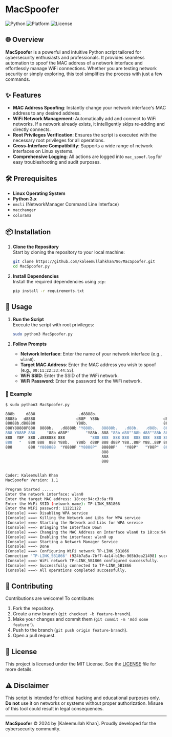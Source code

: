 # MacSpoofer

![Python](https://img.shields.io/badge/Python-3.x-blue.svg)
![Platform](https://img.shields.io/badge/Platform-Linux-green.svg)
![License](https://img.shields.io/badge/License-MIT-lightgrey.svg)

## 🌐 Overview

**MacSpoofer** is a powerful and intuitive Python script tailored for cybersecurity enthusiasts and professionals. It provides seamless automation to spoof the MAC address of a network interface and effortlessly manage WiFi connections. Whether you are testing network security or simply exploring, this tool simplifies the process with just a few commands.

## ✨ Features

- **MAC Address Spoofing**: Instantly change your network interface's MAC address to any desired address.
- **WiFi Network Management**: Automatically add and connect to WiFi networks. If a network already exists, it intelligently skips re-adding and directly connects.
- **Root Privileges Verification**: Ensures the script is executed with the necessary root privileges for all operations.
- **Cross-Interface Compatibility**: Supports a wide range of network interfaces on Linux systems.
- **Comprehensive Logging**: All actions are logged into `mac_spoof.log` for easy troubleshooting and audit purposes.

## 🛠️ Prerequisites

- **Linux Operating System**
- **Python 3.x**
- `nmcli` (NetworkManager Command Line Interface)
- `macchanger`
- `colorama`

## 📦 Installation

1. **Clone the Repository**  
   Start by cloning the repository to your local machine:
   ```bash
   git clone https://github.com/kaleemullahkhan786/MacSpoofer.git
   cd MacSpoofer.py
   ```

2. **Install Dependencies**  
   Install the required dependencies using `pip`:
   ```bash
   pip install -r requirements.txt
   ```

## 🚀 Usage

1. **Run the Script**  
   Execute the script with root privileges:
   ```bash
   sudo python3 MacSpoofer.py
   ```

2. **Follow Prompts**  
   - **Network Interface**: Enter the name of your network interface (e.g., `wlan0`).
   - **Target MAC Address**: Enter the MAC address you wish to spoof (e.g., `00:11:22:33:44:55`).
   - **WiFi SSID**: Enter the SSID of the WiFi network.
   - **WiFi Password**: Enter the password for the WiFi network.

### 📖 Example

```bash
$ sudo python3 MacSpoofer.py

888b     d888                   .d8888b.                              .d888                 
8888b   d8888                  d88P  Y88b                            d88P                  
88888b.d88888                  Y88b.                                 888                    
888Y88888P888  8888b.   .d8888b "Y888b.   88888b.   .d88b.   .d88b.  888888 .d88b.  888d888 
888 Y888P 888     "88b d88P"       "Y88b. 888 "88b d88""88b d88""88b 888   d8P  Y8b 888P"   
888  Y8P  888 .d888888 888           "888 888  888 888  888 888  888 888   88888888 888     
888   "   888 888  888 Y88b.   Y88b  d88P 888 d88P Y88..88P Y88..88P 888   Y8b.     888     
888       888 "Y888888  "Y8888P "Y8888P"  88888P"   "Y88P"   "Y88P"  888    "Y8888  888     
                                          888                                               
                                          888                                               
                                          888                                              
                                                                 

Coder: Kaleemullah Khan
MacSpoofer Version: 1.1

Program Started .....
Enter the network interface: wlan0
Enter the target MAC address: 18:ce:94:c3:6a:f8
Enter the WiFi SSID (network name): TP-LINK_5B1866
Enter the WiFi password: 11221122
[Console] ===> Disabling WPA service
[Console] ===> Killing the Network and Libs for WPA service
[Console] ===> Starting the Network and Libs for WPA service
[Console] ===> Bringing the Interface Down
[Console] ===> Changing the MAC Address on Interface wlan0 to 18:ce:94:c3:6a:f8
[Console] ===> Enabling the interface: wlan0 up
[Console] ===> Starting a Network Manager Service
[Console] ===> Done
[Console] ===> Configuring WiFi network TP-LINK_5B1866
Connection 'TP-LINK_5B1866' (924b7a5a-7bf7-4a14-b19e-965b3ea21498) successfully added.
[Console] ===> WiFi network TP-LINK_5B1866 configured successfully.
[Console] ===> Successfully connected to TP-LINK_5B1866
[Console] ===> All operations completed successfully.
```

## 🤝 Contributing

Contributions are welcome! To contribute:

1. Fork the repository.
2. Create a new branch (`git checkout -b feature-branch`).
3. Make your changes and commit them (`git commit -m 'Add some feature'`).
4. Push to the branch (`git push origin feature-branch`).
5. Open a pull request.

## 📄 License

This project is licensed under the MIT License. See the [LICENSE](LICENSE) file for more details.

## ⚠️ Disclaimer

This script is intended for ethical hacking and educational purposes only. **Do not** use it on networks or systems without proper authorization. Misuse of this tool could result in legal consequences.

---

**MacSpoofer** © 2024 by [Kaleemullah Khan]. Proudly developed for the cybersecurity community.

 
